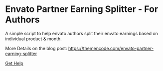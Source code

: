 # Envato Partner Earning Splitter - For Authors

A simple script to help envato authors split their envato earnings based on individual product & month.

More Details on the blog post: <a href="https://themencode.com/envato-partner-earning-splitter" target="_blank">https://themencode.com/envato-partner-earning-splitter</a>

<a href="https://themencode.com/helpdesk/">Get Help</a>
